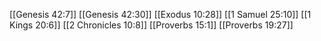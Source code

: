 [[Genesis 42:7]]
[[Genesis 42:30]]
[[Exodus 10:28]]
[[1 Samuel 25:10]]
[[1 Kings 20:6]]
[[2 Chronicles 10:8]]
[[Proverbs 15:1]]
[[Proverbs 19:27]]
